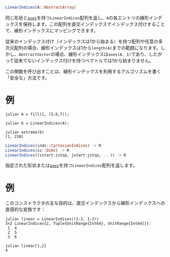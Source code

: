 ```julia
LinearIndices(A::AbstractArray)
```

同じ形状と[`axes`](@ref)を持つ`LinearIndices`配列を返し、`A`の各エントリの線形インデックスを保持します。この配列を直交インデックスでインデックス付けすることで、線形インデックスにマッピングできます。

従来のインデックス付け（インデックスは1から始まる）を持つ配列や任意の多次元配列の場合、線形インデックスは1から`length(A)`までの範囲になります。しかし、`AbstractVector`の場合、線形インデックスは`axes(A, 1)`であり、したがって従来でないインデックス付けを持つベクトルでは1から始まりません。

この関数を呼び出すことは、線形インデックスを利用するアルゴリズムを書く「安全な」方法です。

# 例

```jldoctest
julia> A = fill(1, (5,6,7));

julia> b = LinearIndices(A);

julia> extrema(b)
(1, 210)
```

```julia
LinearIndices(inds::CartesianIndices) -> R
LinearIndices(sz::Dims) -> R
LinearIndices((istart:istop, jstart:jstop, ...)) -> R
```

指定された形状または[`axes`](@ref)を持つ`LinearIndices`配列を返します。

# 例

このコンストラクタの主な目的は、直交インデックスから線形インデックスへの直感的な変換です：

```jldoctest
julia> linear = LinearIndices((1:3, 1:2))
3×2 LinearIndices{2, Tuple{UnitRange{Int64}, UnitRange{Int64}}}:
 1  4
 2  5
 3  6

julia> linear[1,2]
4
```
